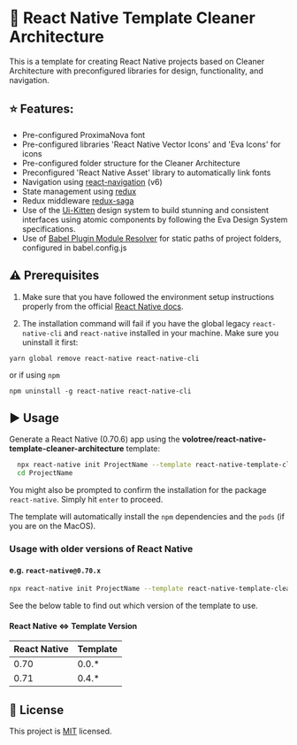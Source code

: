 # :honeybee: React Native Template Cleaner Architecture

This is a template for creating React Native projects based on Cleaner Architecture with preconfigured libraries for design, functionality, and navigation.

## :star: Features:

-   Pre-configured ProximaNova font
-   Pre-configured libraries 'React Native Vector Icons' and 'Eva Icons' for icons
-   Pre-configured folder structure for the Cleaner Architecture
-   Preconfigured 'React Native Asset' library to automatically link fonts
-   Navigation using [react-navigation](https://reactnavigation.org/) (v6)
-   State management using [redux](https://es.redux.js.org/)
-   Redux middleware [redux-saga](https://redux-saga.js.org/r)
-   Use of the [Ui-Kitten](https://akveo.github.io/react-native-ui-kitten/) design system to build stunning and consistent interfaces using atomic components by following the Eva Design System specifications.
-   Use of [Babel Plugin Module Resolver](https://www.npmjs.com/package/babel-plugin-module-resolver) for static paths of project folders, configured in babel.config.js

## :warning: Prerequisites

1. Make sure that you have followed the environment setup instructions properly from the official [React Native docs](https://reactnative.dev/docs/environment-setup).

2. The installation command will fail if you have the global legacy `react-native-cli` and `react-native` installed in your machine. Make sure you uninstall it first:

```shell
yarn global remove react-native react-native-cli
```

or if using `npm`

```shell
npm uninstall -g react-native react-native-cli
```

## :arrow_forward: Usage

Generate a React Native (0.70.6) app using the **volotree/react-native-template-cleaner-architecture** template:

```bash
  npx react-native init ProjectName --template react-native-template-cleaner-architecture
  cd ProjectName
```

You might also be prompted to confirm the installation for the package `react-native`. Simply hit `enter` to proceed.

The template will automatically install the `npm` dependencies and the `pods` (if you are on the MacOS).

### Usage with older versions of React Native

#### e.g. `react-native@0.70.x`

```sh
npx react-native init ProjectName --template react-native-template-cleaner-architecture@0.2.4
```

See the below table to find out which version of the template to use.

#### React Native <=> Template Version

| React Native | Template |
| ------------ | -------- |
| 0.70         | 0.0.\*   |
| 0.71         | 0.4.\*   |

## :bookmark: License

This project is [MIT](LICENSE) licensed.

